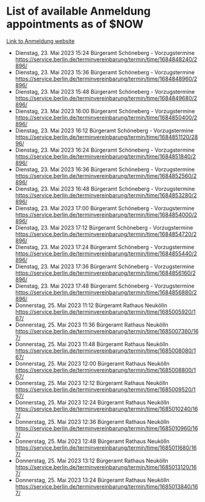 # List of available Anmeldung appointments as of $NOW
[Link to Anmeldung website](https://service.berlin.de/terminvereinbarung/termin/tag.php?termin=1&anliegen[]=120686&dienstleisterlist=122210,122217,327316,122219,327312,122227,327314,122231,327346,122243,327348,122254,122252,329742,122260,329745,122262,329748,122271,327278,122273,327274,122277,327276,330436,122280,327294,122282,327290,122284,327292,122291,327270,122285,327266,122286,327264,122296,327268,150230,329760,122297,327286,122294,327284,122312,329763,122314,329775,122304,327330,122311,327334,122309,327332,317869,122281,327352,122279,329772,122283,122276,327324,122274,327326,122267,329766,122246,327318,122251,327320,122257,327322,122208,327298,122226,327300&herkunft=http%3A%2F%2Fservice.berlin.de%2Fdienstleistung%2F120686%2F)
- Dienstag, 23. Mai 2023 15:24 Bürgeramt Schöneberg - Vorzugstermine https://service.berlin.de/terminvereinbarung/termin/time/1684848240/2896/
- Dienstag, 23. Mai 2023 15:36 Bürgeramt Schöneberg - Vorzugstermine https://service.berlin.de/terminvereinbarung/termin/time/1684848960/2896/
- Dienstag, 23. Mai 2023 15:48 Bürgeramt Schöneberg - Vorzugstermine https://service.berlin.de/terminvereinbarung/termin/time/1684849680/2896/
- Dienstag, 23. Mai 2023 16:00 Bürgeramt Schöneberg - Vorzugstermine https://service.berlin.de/terminvereinbarung/termin/time/1684850400/2896/
- Dienstag, 23. Mai 2023 16:12 Bürgeramt Schöneberg - Vorzugstermine https://service.berlin.de/terminvereinbarung/termin/time/1684851120/2896/
- Dienstag, 23. Mai 2023 16:24 Bürgeramt Schöneberg - Vorzugstermine https://service.berlin.de/terminvereinbarung/termin/time/1684851840/2896/
- Dienstag, 23. Mai 2023 16:36 Bürgeramt Schöneberg - Vorzugstermine https://service.berlin.de/terminvereinbarung/termin/time/1684852560/2896/
- Dienstag, 23. Mai 2023 16:48 Bürgeramt Schöneberg - Vorzugstermine https://service.berlin.de/terminvereinbarung/termin/time/1684853280/2896/
- Dienstag, 23. Mai 2023 17:00 Bürgeramt Schöneberg - Vorzugstermine https://service.berlin.de/terminvereinbarung/termin/time/1684854000/2896/
- Dienstag, 23. Mai 2023 17:12 Bürgeramt Schöneberg - Vorzugstermine https://service.berlin.de/terminvereinbarung/termin/time/1684854720/2896/
- Dienstag, 23. Mai 2023 17:24 Bürgeramt Schöneberg - Vorzugstermine https://service.berlin.de/terminvereinbarung/termin/time/1684855440/2896/
- Dienstag, 23. Mai 2023 17:36 Bürgeramt Schöneberg - Vorzugstermine https://service.berlin.de/terminvereinbarung/termin/time/1684856160/2896/
- Dienstag, 23. Mai 2023 17:48 Bürgeramt Schöneberg - Vorzugstermine https://service.berlin.de/terminvereinbarung/termin/time/1684856880/2896/
- Donnerstag, 25. Mai 2023 11:12 Bürgeramt Rathaus Neukölln https://service.berlin.de/terminvereinbarung/termin/time/1685005920/167/
- Donnerstag, 25. Mai 2023 11:36 Bürgeramt Rathaus Neukölln https://service.berlin.de/terminvereinbarung/termin/time/1685007360/167/
- Donnerstag, 25. Mai 2023 11:48 Bürgeramt Rathaus Neukölln https://service.berlin.de/terminvereinbarung/termin/time/1685008080/167/
- Donnerstag, 25. Mai 2023 12:00 Bürgeramt Rathaus Neukölln https://service.berlin.de/terminvereinbarung/termin/time/1685008800/167/
- Donnerstag, 25. Mai 2023 12:12 Bürgeramt Rathaus Neukölln https://service.berlin.de/terminvereinbarung/termin/time/1685009520/167/
- Donnerstag, 25. Mai 2023 12:24 Bürgeramt Rathaus Neukölln https://service.berlin.de/terminvereinbarung/termin/time/1685010240/167/
- Donnerstag, 25. Mai 2023 12:36 Bürgeramt Rathaus Neukölln https://service.berlin.de/terminvereinbarung/termin/time/1685010960/167/
- Donnerstag, 25. Mai 2023 12:48 Bürgeramt Rathaus Neukölln https://service.berlin.de/terminvereinbarung/termin/time/1685011680/167/
- Donnerstag, 25. Mai 2023 13:12 Bürgeramt Rathaus Neukölln https://service.berlin.de/terminvereinbarung/termin/time/1685013120/167/
- Donnerstag, 25. Mai 2023 13:24 Bürgeramt Rathaus Neukölln https://service.berlin.de/terminvereinbarung/termin/time/1685013840/167/
